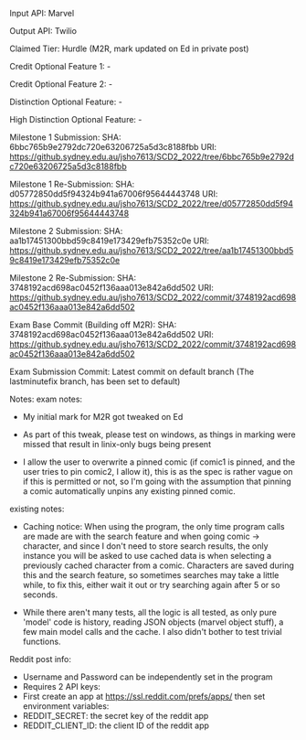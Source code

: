 Input API: Marvel

Output API: Twilio

Claimed Tier: Hurdle (M2R, mark updated on Ed in private post)

Credit Optional Feature 1: -

Credit Optional Feature 2: -

Distinction Optional Feature: -

High Distinction Optional Feature: -

Milestone 1 Submission:
SHA: 6bbc765b9e2792dc720e63206725a5d3c8188fbb
URI: https://github.sydney.edu.au/jsho7613/SCD2_2022/tree/6bbc765b9e2792dc720e63206725a5d3c8188fbb

Milestone 1 Re-Submission:
SHA: d05772850dd5f94324b941a67006f95644443748
URI: https://github.sydney.edu.au/jsho7613/SCD2_2022/tree/d05772850dd5f94324b941a67006f95644443748

Milestone 2 Submission:
SHA: aa1b17451300bbd59c8419e173429efb75352c0e
URI: https://github.sydney.edu.au/jsho7613/SCD2_2022/tree/aa1b17451300bbd59c8419e173429efb75352c0e

Milestone 2 Re-Submission:
SHA: 3748192acd698ac0452f136aaa013e842a6dd502
URI: https://github.sydney.edu.au/jsho7613/SCD2_2022/commit/3748192acd698ac0452f136aaa013e842a6dd502

Exam Base Commit (Building off M2R):
SHA: 3748192acd698ac0452f136aaa013e842a6dd502
URI: https://github.sydney.edu.au/jsho7613/SCD2_2022/commit/3748192acd698ac0452f136aaa013e842a6dd502

Exam Submission Commit:
Latest commit on default branch (The lastminutefix branch, has been set to default)

Notes:
exam notes:
- My initial mark for M2R got tweaked on Ed

- As part of this tweak, please test on windows, as things in marking were
missed that result in linix-only bugs being present

- I allow the user to overwrite a pinned comic (if comic1 is pinned, and the user tries to pin comic2, I allow it), this
  is as the spec is rather vague on if this is permitted or not, so I'm going with the assumption that pinning a comic
  automatically unpins any existing pinned comic.

existing notes:
- Caching notice: When using the program, the only time program calls are made are with the
search feature and when going comic -> character, and since I don't need to store search results,
the only instance you will be asked to use cached data is when selecting a previously cached character
from a comic. Characters are saved during this and the search feature, so sometimes searches may take a little while, to
fix this, either wait it out or try searching again after 5 or so seconds.

- While there aren't many tests, all the logic is all tested, as only pure 'model' code is 
history, reading JSON objects (marvel object stuff), a few main model calls and the cache.
I also didn't bother to test trivial functions.

Reddit post info:
- Username and Password can be independently set in the program
- Requires 2 API keys:
- First create an app at https://ssl.reddit.com/prefs/apps/ then set environment variables:
- REDDIT_SECRET: the secret key of the reddit app
- REDDIT_CLIENT_ID: the client ID of the reddit app